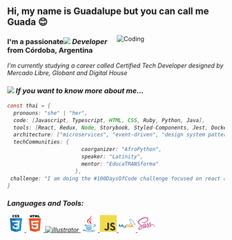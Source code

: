 <h2 align="left">Hi, my name is Guadalupe but you can call me Guada 😊</h2>

<img align="right" alt="Coding" width="250" src= "https://lh3.googleusercontent.com/-wi-3tWT9ZJRaDswgbnxMkvmgr0WywWlJ2lKchzPVtftRr1YZkKy_LOaP63aSBBqPcY7e9Y0jO3EmLXnsaLLl6oMgrx1n9LNrdFqS5Wnp4BKp9wzeKWl_5UKVLmPsB8iIw0lZ4Ta-VF7t45Dgjl6OW_RUgI3nMMu3F2vcu6BfMamscg_L68zM-JQetQNqXSIH71d7jJekZd0v8T6iHka3hBzBSCH3OfDBlmCvb77Xgo8dSMoEzqZq1VJnKHssujttPLWIH8kx69rKdCkCV5yVL2T21pc28955o5vXGc6cM21oCkSkkglx_zLwRHeOHJ2PKET5LmhOOAjOEFYFfesxFDicx5TMSTKprpROqfAYtpAUi-APOEevABkQuwn-03VZAH_8KNXmt_lEEBaUnM_HK-vMqExs-RAB2CHb3FIc404UEIL_ByW6GBBb-vgou3I3YEama0LKiRoNhOeXwBAQAvNIgqcbr2Qoo-qPbLJBH7xBX6r_B1Bzrb6nEoCcb-ch93z8aXEyz5oUxw4YIMq3PYIc3eqPfsjZb0iBsRg_HEo5xtrJ_fvTeZwBOv54QXzc5bZIZCWG_ItIiv6oHSdZQJOCmFU27Mp746dtenzChFQ60pjQZavu2PNuyRmTgjq9EncovJi6qdeQExvXquVC1b2S95lvKfNhBCO5AuHkDwv5Lpmhl5JEAVuvsf8-CbYJZtov9tthkBNsbAuQO_4nbiOPQeF931iplXue8dN57CM4BT0xcOv4LDNNMIv2Jc=s706-no?authuser=0">

<h3 align="left">I'm a passionate<img src="https://c.tenor.com/UhLv_deOrtMAAAAi/happy-milk-peach-happy.gif" width="50"> <em>Developer</em> from Córdoba, Argentina</h3>
<p><em>I’m currently studying a career called Certified Tech Developer designed by Mercado Libre, Globant and Digital House<em></p>

### <img src="https://media.giphy.com/media/VgCDAzcKvsR6OM0uWg/giphy.gif" width="50">  If you want to know more about me...  

```java
const thai = {
  pronouns: "she" | "her",
  code: [Javascript, Typescript, HTML, CSS, Ruby, Python, Java],
  tools: [React, Redux, Node, Storybook, Styled-Components, Jest, Docker],
  architecture: ["microservices", "event-driven", "design system pattern"],
  techCommunities: {
                        coorganizer: "AfroPython",
                        speaker: "Latinity",
                        mentor: "EducaTRANSforma"
                      },
 challenge: "I am doing the #100DaysOfCode challenge focused on react and typescript"
}
```

<h3 align="left">Languages and Tools:</h3>
<p align="left"> <a href="https://www.w3schools.com/css/" target="_blank" rel="noreferrer"> <img src="https://raw.githubusercontent.com/devicons/devicon/master/icons/css3/css3-original-wordmark.svg" alt="css3" width="40" height="40"/> </a> <a href="https://www.w3.org/html/" target="_blank" rel="noreferrer"> <img src="https://raw.githubusercontent.com/devicons/devicon/master/icons/html5/html5-original-wordmark.svg" alt="html5" width="40" height="40"/> </a> <a href="https://www.adobe.com/in/products/illustrator.html" target="_blank" rel="noreferrer"> <img src="https://www.vectorlogo.zone/logos/adobe_illustrator/adobe_illustrator-icon.svg" alt="illustrator" width="40" height="40"/> </a> <a href="https://www.java.com" target="_blank" rel="noreferrer"> <img src="https://raw.githubusercontent.com/devicons/devicon/master/icons/java/java-original.svg" alt="java" width="40" height="40"/> </a> <a href="https://developer.mozilla.org/en-US/docs/Web/JavaScript" target="_blank" rel="noreferrer"> <img src="https://raw.githubusercontent.com/devicons/devicon/master/icons/javascript/javascript-original.svg" alt="javascript" width="40" height="40"/> </a> <a href="https://www.mysql.com/" target="_blank" rel="noreferrer"> <img src="https://raw.githubusercontent.com/devicons/devicon/master/icons/mysql/mysql-original-wordmark.svg" alt="mysql" width="40" height="40"/> </a> <a href="https://sass-lang.com" target="_blank" rel="noreferrer"> <img src="https://raw.githubusercontent.com/devicons/devicon/master/icons/sass/sass-original.svg" alt="sass" width="40" height="40"/> </a> </p>
